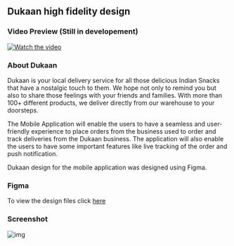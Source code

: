 ## Dukaan high fidelity design

### Video Preview (Still in developement)

[![Watch the video](https://img.youtube.com/vi/5LAxMStxj0A/maxresdefault.jpg)](https://youtu.be/5LAxMStxj0A)

### About Dukaan

Dukaan is your local delivery service for all those delicious Indian Snacks that have a nostalgic touch to them. We hope not only to remind you but also to share those feelings with your friends and families. With more than 100+ different products, we deliver directly from our warehouse to your doorsteps.

The Mobile Application will enable the users to have a seamless and user-friendly experience to place orders from the business used to order and track deliveries from the Dukaan business. The application will also enable the users to have some important features like live tracking of the order and push notification.


Dukaan design for the mobile application was designed using Figma. 

### Figma 
To view the design files click [here](https://www.figma.com/file/A7Kq8fuk9H9bosauxWkYCs/Untitled?node-id=0%3A1&t=LdbZa4BykL3u0R1t-1)

### Screenshot

![img](https://i.postimg.cc/nV1g279d/Screenshot-2023-04-04-at-7-44-51-PM.png)
